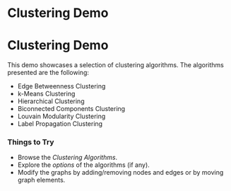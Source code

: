 <!--
 //////////////////////////////////////////////////////////////////////////////
 // @license
 // This file is part of yFiles for HTML 2.6.
 // Use is subject to license terms.
 //
 // Copyright (c) 2000-2024 by yWorks GmbH, Vor dem Kreuzberg 28,
 // 72070 Tuebingen, Germany. All rights reserved.
 //
 //////////////////////////////////////////////////////////////////////////////
-->
# Clustering Demo

# Clustering Demo

This demo showcases a selection of clustering algorithms. The algorithms presented are the following:

- Edge Betweenness Clustering
- k-Means Clustering
- Hierarchical Clustering
- Biconnected Components Clustering
- Louvain Modularity Clustering
- Label Propagation Clustering

### Things to Try

- Browse the _Clustering Algorithms_.
- Explore the _options_ of the algorithms (if any).
- Modify the graphs by adding/removing nodes and edges or by moving graph elements.
